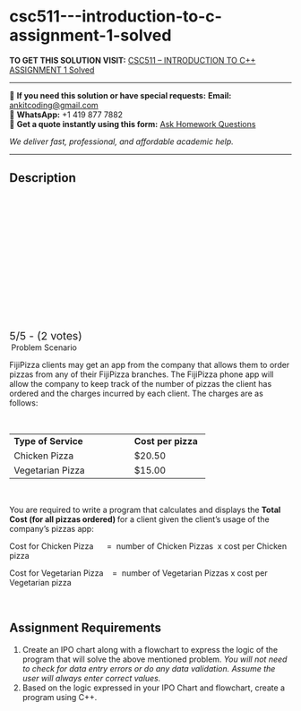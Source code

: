 # csc511---introduction-to-c-assignment-1-solved
**TO GET THIS SOLUTION VISIT:** [CSC511 – INTRODUCTION TO C++ ASSIGNMENT 1 Solved](https://www.ankitcodinghub.com/product/csc511-introduction-to-c-assignment-1-solved/)


---

📩 **If you need this solution or have special requests:** **Email:** ankitcoding@gmail.com  
📱 **WhatsApp:** +1 419 877 7882  
📄 **Get a quote instantly using this form:** [Ask Homework Questions](https://www.ankitcodinghub.com/services/ask-homework-questions/)

*We deliver fast, professional, and affordable academic help.*

---

<h2>Description</h2>



<div class="kk-star-ratings kksr-auto kksr-align-center kksr-valign-top" data-payload="{&quot;align&quot;:&quot;center&quot;,&quot;id&quot;:&quot;102469&quot;,&quot;slug&quot;:&quot;default&quot;,&quot;valign&quot;:&quot;top&quot;,&quot;ignore&quot;:&quot;&quot;,&quot;reference&quot;:&quot;auto&quot;,&quot;class&quot;:&quot;&quot;,&quot;count&quot;:&quot;2&quot;,&quot;legendonly&quot;:&quot;&quot;,&quot;readonly&quot;:&quot;&quot;,&quot;score&quot;:&quot;5&quot;,&quot;starsonly&quot;:&quot;&quot;,&quot;best&quot;:&quot;5&quot;,&quot;gap&quot;:&quot;4&quot;,&quot;greet&quot;:&quot;Rate this product&quot;,&quot;legend&quot;:&quot;5\/5 - (2 votes)&quot;,&quot;size&quot;:&quot;24&quot;,&quot;title&quot;:&quot;CSC511 – INTRODUCTION TO C++  ASSIGNMENT 1 Solved&quot;,&quot;width&quot;:&quot;138&quot;,&quot;_legend&quot;:&quot;{score}\/{best} - ({count} {votes})&quot;,&quot;font_factor&quot;:&quot;1.25&quot;}">

<div class="kksr-stars">

<div class="kksr-stars-inactive">
            <div class="kksr-star" data-star="1" style="padding-right: 4px">


<div class="kksr-icon" style="width: 24px; height: 24px;"></div>
        </div>
            <div class="kksr-star" data-star="2" style="padding-right: 4px">


<div class="kksr-icon" style="width: 24px; height: 24px;"></div>
        </div>
            <div class="kksr-star" data-star="3" style="padding-right: 4px">


<div class="kksr-icon" style="width: 24px; height: 24px;"></div>
        </div>
            <div class="kksr-star" data-star="4" style="padding-right: 4px">


<div class="kksr-icon" style="width: 24px; height: 24px;"></div>
        </div>
            <div class="kksr-star" data-star="5" style="padding-right: 4px">


<div class="kksr-icon" style="width: 24px; height: 24px;"></div>
        </div>
    </div>

<div class="kksr-stars-active" style="width: 138px;">
            <div class="kksr-star" style="padding-right: 4px">


<div class="kksr-icon" style="width: 24px; height: 24px;"></div>
        </div>
            <div class="kksr-star" style="padding-right: 4px">


<div class="kksr-icon" style="width: 24px; height: 24px;"></div>
        </div>
            <div class="kksr-star" style="padding-right: 4px">


<div class="kksr-icon" style="width: 24px; height: 24px;"></div>
        </div>
            <div class="kksr-star" style="padding-right: 4px">


<div class="kksr-icon" style="width: 24px; height: 24px;"></div>
        </div>
            <div class="kksr-star" style="padding-right: 4px">


<div class="kksr-icon" style="width: 24px; height: 24px;"></div>
        </div>
    </div>
</div>


<div class="kksr-legend" style="font-size: 19.2px;">
            5/5 - (2 votes)    </div>
    </div>
<strong>&nbsp;</strong>Problem Scenario

FijiPizza clients may get an app from the company that allows them to order pizzas from any of their FijiPizza branches. The FijiPizza phone app will allow the company to keep track of the number of pizzas the client has ordered and the charges incurred by each client. The charges are as follows:

&nbsp;

<table width="318">
<tbody>
<tr>
<td width="199"><strong>Type of Service </strong></td>
<td width="119"><strong>Cost per pizza </strong></td>
</tr>
<tr>
<td width="199">Chicken Pizza</td>
<td width="119">$20.50</td>
</tr>
<tr>
<td width="199">Vegetarian Pizza</td>
<td width="119">$15.00</td>
</tr>
</tbody>
</table>
&nbsp;

You are required to write a program that calculates and displays the <strong>Total Cost (for all pizzas ordered) </strong>for a client given the client’s usage of the company’s pizzas app:

Cost for Chicken Pizza&nbsp;&nbsp;&nbsp;&nbsp;&nbsp; =&nbsp; number of Chicken Pizzas&nbsp; x cost per Chicken pizza

Cost for Vegetarian Pizza&nbsp;&nbsp;&nbsp; =&nbsp; number of Vegetarian Pizzas x cost per Vegetarian pizza

<strong>&nbsp;</strong>

<h2>Assignment Requirements</h2>
<ol>
<li>Create an IPO chart along with a flowchart to express the logic of the program that will solve the above mentioned problem. <em>You will not need to check for data entry errors or do any data validation. Assume the user will always enter correct values.</em></li>
<li>Based on the logic expressed in your IPO Chart and flowchart, create a program using C++.</li>
</ol>
&nbsp;
